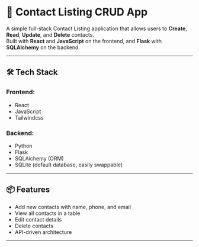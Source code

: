 # 📇 Contact Listing CRUD App

A simple full-stack Contact Listing application that allows users to **Create**, **Read**, **Update**, and **Delete** contacts.  
Built with **React** and **JavaScript** on the frontend, and **Flask** with **SQLAlchemy** on the backend.

---

## 🛠️ Tech Stack

### Frontend:
- React
- JavaScript
- Tailwindcss

### Backend:
- Python
- Flask
- SQLAlchemy (ORM)
- SQLite (default database, easily swappable)

---

## 📦 Features

- Add new contacts with name, phone, and email
- View all contacts in a table
- Edit contact details
- Delete contacts
- API-driven architecture

---